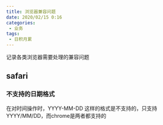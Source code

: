 ```yaml
---
title: 浏览器兼容问题
date: 2020/02/15 0:16
categories: 
 - 业务
tags: 
 - 日积月累
---
```

记录各类浏览器需要处理的兼容问题
<!-- more -->

## safari

### 不支持的日期格式

在对时间操作时，YYYY-MM-DD 这样的格式是不支持的，只支持YYYY/MM/DD，而chrome是两者都支持的
